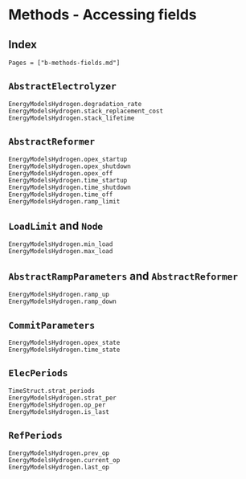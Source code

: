 
# Methods - Accessing fields

## Index

```@index
Pages = ["b-methods-fields.md"]
```

## `AbstractElectrolyzer`

```@docs
EnergyModelsHydrogen.degradation_rate
EnergyModelsHydrogen.stack_replacement_cost
EnergyModelsHydrogen.stack_lifetime
```

## `AbstractReformer`

```@docs
EnergyModelsHydrogen.opex_startup
EnergyModelsHydrogen.opex_shutdown
EnergyModelsHydrogen.opex_off
EnergyModelsHydrogen.time_startup
EnergyModelsHydrogen.time_shutdown
EnergyModelsHydrogen.time_off
EnergyModelsHydrogen.ramp_limit
```

## `LoadLimit` and `Node`

```@docs
EnergyModelsHydrogen.min_load
EnergyModelsHydrogen.max_load
```

## `AbstractRampParameters` and `AbstractReformer`

```@docs
EnergyModelsHydrogen.ramp_up
EnergyModelsHydrogen.ramp_down
```

## `CommitParameters`

```@docs
EnergyModelsHydrogen.opex_state
EnergyModelsHydrogen.time_state
```

## `ElecPeriods`

```@docs
TimeStruct.strat_periods
EnergyModelsHydrogen.strat_per
EnergyModelsHydrogen.op_per
EnergyModelsHydrogen.is_last
```

## `RefPeriods`

```@docs
EnergyModelsHydrogen.prev_op
EnergyModelsHydrogen.current_op
EnergyModelsHydrogen.last_op
```
